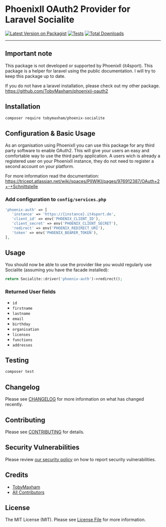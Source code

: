 # PhoenixII OAuth2 Provider for Laravel Socialite

[![Latest Version on Packagist](https://img.shields.io/packagist/v/tobymaxham/phoenix-socialite.svg?style=flat-square)](https://packagist.org/packages/tobymaxham/phoenix-socialite)
[![Tests](https://github.com/tobymaxham/phoenix-socialite/actions/workflows/run-tests.yml/badge.svg?branch=main)](https://github.com/tobymaxham/phoenix-socialite/actions/workflows/run-tests.yml)
[![Total Downloads](https://img.shields.io/packagist/dt/tobymaxham/phoenix-socialite.svg?style=flat-square)](https://packagist.org/packages/tobymaxham/phoenix-socialite)

---

## Important note

This package is not developed or supported by PhoenixII (it4sport). This package is a helper for laravel using 
the public documentation. I will try to keep this package up to date.

If you do not have a laravel installation, please check out my other package.
https://github.com/TobyMaxham/phoenixii-oauth2

## Installation

```bash
composer require tobymaxham/phoenix-socialite
```

## Configuration & Basic Usage

As an organisation using PhoenixII you can use this package for any third party software to enable OAuth2.
This will give your users an easy and comfortable way to use the third party application. A users wich is already
a registered user on your PhoenixII instance, they do not need to register a second account on your platform.

For more information read the documentation: https://tricept.atlassian.net/wiki/spaces/PIIWIKI/pages/976912387/OAuth+2+-+Schnittstelle

### Add configuration to `config/services.php`

```php
'phoenix-auth' => [
   'instance' => 'https://{instance}.it4sport.de',
   'client_id' => env('PHOENIX_CLIENT_ID'),  
   'client_secret' => env('PHOENIX_CLIENT_SECRET'),  
   'redirect' => env('PHOENIX_REDIRECT_URI'),
   'token' => env('PHOENIX_BEARER_TOKEN'),
],
```

## Usage

You should now be able to use the provider like you would regularly use Socialite (assuming you have the facade installed):

```php
return Socialite::driver('phoenix-auth')->redirect();
```

### Returned User fields

- ``id``
- ``firstname``
- ``lastname``
- ``email``
- ``birthday``
- ``organisation``
- ``licenses``
- ``functions``
- ``addresses``

## Testing

```bash
composer test
```

## Changelog

Please see [CHANGELOG](CHANGELOG.md) for more information on what has changed recently.

## Contributing

Please see [CONTRIBUTING](.github/CONTRIBUTING.md) for details.

## Security Vulnerabilities

Please review [our security policy](../../security/policy) on how to report security vulnerabilities.

## Credits

- [TobyMaxham](https://github.com/TobyMaxham)
- [All Contributors](../../contributors)

## License

The MIT License (MIT). Please see [License File](LICENSE.md) for more information.

